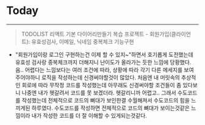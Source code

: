 # Today
-----------
>TODOLIST
> 리액트 기본 다이어리만들기 복습
> 프로젝트 - 회원가입(클라이언트): 유효성검사, 이메일, 닉네임 중복체크 기능구현

- "회원가입이랑 로그인 구현하는건 이제 할 수 있지~"하면서 호기롭게 도전했는데 유효성 검사랑 중복체크까지 더해지니 난이도가 올라가는 듯한 느낌에 당황했다.
음.. 어렵다는 느낌보다는 여러 조건에 따라, 상황에 따라 각기 다른 메세지를 보여주어야하니 로직을 작성하는데 신경써야할것이 많았다.
처음엔 내 머릿속의 추상적인 회로에 따라 무작정 코드를 작성했는데 아무래도 신경써야할 조건들이 좀 있다보니 나중엔 내가 헷갈려서 코드를 못 보겠더라. 헷갈리니까 어렵고..
그래서 수도코드를 작성했는데 전체적으로 코드의 뼈대가 보인한결 수월해져서 수도코드의 힘을 느끼게된 하루였다. 수도코드를 작성하면 전체적으로 코드의 뼈대가 보이는것같은 느낌이라 내가 작성한 코드를 더 잘 이해할 수 있게되는것같다.


